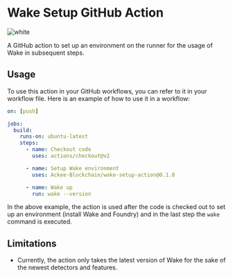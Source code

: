 # Wake Setup GitHub Action

![white](https://github.com/Ackee-Blockchain/wake-setup-action/assets/56036748/d3d00a13-e1ce-40f9-a6c7-1dfd11bd4991)


A GitHub action to set up an environment on the runner for the usage of Wake in subsequent steps.

## Usage

To use this action in your GitHub workflows, you can refer to it in your workflow file. Here is an example of how to use it in a workflow:

```yaml
on: [push]

jobs:
  build:
    runs-on: ubuntu-latest
    steps:
      - name: Checkout code
        uses: actions/checkout@v2

      - name: Setup Wake environment
        uses: Ackee-Blockchain/wake-setup-action@0.1.0

      - name: Wake up
        run: wake --version
```

In the above example, the action is used after the code is checked out to set up an environment (install Wake and Foundry) and in the last step the `wake` command is executed.

## Limitations

- Currently, the action only takes the latest version of Wake for the sake of the newest detectors and features.
